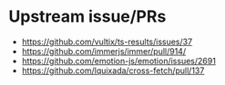 # Upstream issue/PRs

- <https://github.com/vultix/ts-results/issues/37>
- <https://github.com/immerjs/immer/pull/914/>
- <https://github.com/emotion-js/emotion/issues/2691>
- <https://github.com/lquixada/cross-fetch/pull/137>
